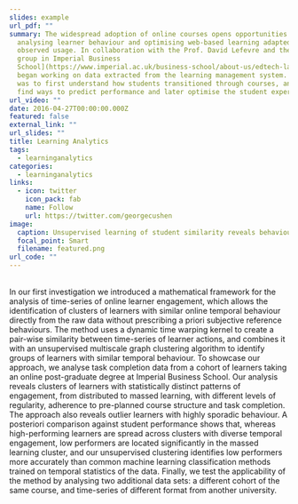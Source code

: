 ```yaml
---
slides: example
url_pdf: ""
summary: The widespread adoption of online courses opens opportunities for
  analysing learner behaviour and optimising web-based learning adapted to
  observed usage. In collaboration with the Prof. David Lefevre and the [EdTech
  group in Imperial Business
  School](https://www.imperial.ac.uk/business-school/about-us/edtech-lab/), I
  began working on data extracted from the learning management system. Our aim
  was to first understand how students transitioned through courses, and then to
  find ways to predict performance and later optimise the student experience.
url_video: ""
date: 2016-04-27T00:00:00.000Z
featured: false
external_link: ""
url_slides: ""
title: Learning Analytics
tags:
  - learninganalytics
categories:
  - learninganalytics
links:
  - icon: twitter
    icon_pack: fab
    name: Follow
    url: https://twitter.com/georgecushen
image:
  caption: Unsupervised learning of student similarity reveals behavioural clusters.
  focal_point: Smart
  filename: featured.png
url_code: ""
---
```



\
In our first investigation we introduced a mathematical framework for the analysis of time-series of online learner engagement, which allows the identification of clusters of learners with similar online temporal behaviour directly from the raw data without prescribing a priori subjective reference behaviours. The method uses a dynamic time warping kernel to create a pair-wise similarity between time-series of learner actions, and combines it with an unsupervised multiscale graph clustering algorithm to identify groups of learners with similar temporal behaviour. To showcase our approach, we analyse task completion data from a cohort of learners taking an online post-graduate degree at Imperial Business School. Our analysis reveals clusters of learners with statistically distinct patterns of engagement, from distributed to massed learning, with different levels of regularity, adherence to pre-planned course structure and task completion. The approach also reveals outlier learners with highly sporadic behaviour. A posteriori comparison against student performance shows that, whereas high-performing learners are spread across clusters with diverse temporal engagement, low performers are located significantly in the massed learning cluster, and our unsupervised clustering identifies low performers more accurately than common machine learning classification methods trained on temporal statistics of the data. Finally, we test the applicability of the method by analysing two additional data sets: a different cohort of the same course, and time-series of different format from another university.